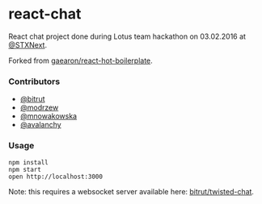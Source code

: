 react-chat
=====================

React chat project done during Lotus team hackathon on 03.02.2016 at [@STXNext](https://github.com/stxnext).

Forked from [gaearon/react-hot-boilerplate](https://github.com/gaearon/react-hot-boilerplate).

### Contributors

- [@bitrut](https://github.com/bitrut)
- [@modrzew](https://github.com/modrzew)
- [@mnowakowska](https://github.com/mnowakowska)
- [@avalanchy](https://github.com/avalanchy)

### Usage

```
npm install
npm start
open http://localhost:3000
```

Note: this requires a websocket server available here: [bitrut/twisted-chat](https://github.com/bitrut/twisted-chat).
